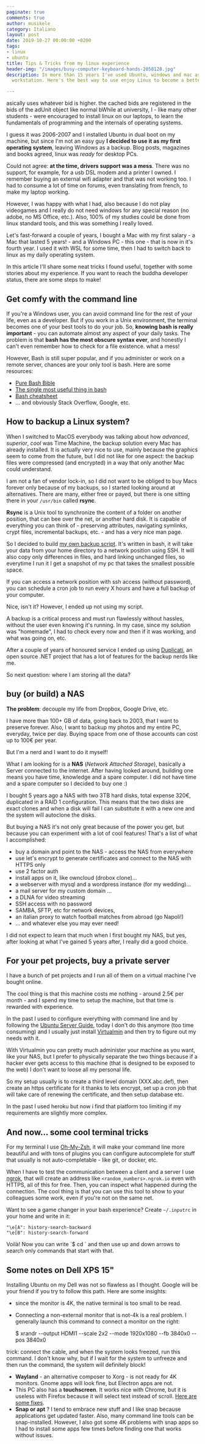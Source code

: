 ```yaml
---
paginate: true
comments: true
author: musikele
category: Italiano
layout: post
date: 2019-10-27 00:00:00 +0200
tags:
- linux
- ubuntu
title: Tips & Tricks from my linux experience
header-img: "/images/busy-computer-keyboard-hands-2058128.jpg"
description: In more than 15 years I've used Ubuntu, windows and mac as my desktop
  workstation. Here's the best way to use enjoy Linux to become a better developer!

---
```

asically uses whatever bid is higher. the cached bids are registered in the bids of the adUnit object like normal bWhile at university, I - like many other students - were encouraged to install linux on our laptops, to learn the fundamentals of programming and the internals of operating systems.

I guess it was 2006-2007 and I installed Ubuntu in dual boot on my machine, but since I'm not an easy guy **I decided to use it as my first operating system**, leaving Windows as a backup. Blog posts, magazines and books agreed, linux was _ready_ for desktop PCs.

Could not agree: **at the time, drivers support was a mess**. There was no support, for example, for a usb DSL modem and a printer I owned. I remember buying an external wifi adapter and that was not working too. I had to consume a lot of time on forums, even translating from french, to make my laptop working.

However, I was happy with what I had, also because I do not play videogames and I really do not need windows for any special reason (no adobe, no MS Office, etc.). Also, 100% of my studies could be done from linux standard tools, and this was something I really loved.

Let's fast-forward a couple of years, I bought a Mac with my first salary - a Mac that lasted 5 years! - and a Windows PC - this one - that is now in it's fourth year. I used it with WSL for some time, then I had to switch back to linux as my daily operating system.

In this article I'll share some neat tricks I found useful, together with some stories about my experience. If you want to reach the buddha developer status, there are some steps to make!

## Get comfy with the command line

If you're a Windows user, you can avoid command line for the rest of your life, even as a developer. But if you work in a Unix environment, the terminal becomes one of your best tools to do your job. So, **knowing bash is really important** - you can automate almost any aspect of your daily tasks. The problem is that **bash has the most obscure syntax ever**, and honestly I can't even remember how to check for a file existence. what a mess!

However, Bash is still super popular, and if you administer or work on a remote server, chances are your only tool is bash. Here are some resources:

* [Pure Bash Bible](https://github.com/dylanaraps/pure-bash-bible)
* [The single most useful thing in bash](https://coderwall.com/p/oqtj8w/the-single-most-useful-thing-in-bash)
* [Bash cheatsheet](https://devhints.io/bash)
* ... and obviously Stack Overflow, Google, etc.

## How to backup a Linux system?

When I switched to MacOS everybody was talking about how _advanced_, _superior_, _cool_ was Time Machine, the backup solution every Mac has already installed. It is actually very nice to use, mainly because the graphics seem to come from the future, but I did not like for one aspect: the backup files were compressed (and encrypted) in a way that only another Mac could understand.

I am not a fan of vendor lock-in, so I did not want to be obliged to buy Macs forever only because of my backups, so I started looking around at alternatives. There are many, either free or payed, but there is one sitting there in your `/usr/bin` called **rsync**.

**Rsync** is a Unix tool to synchronize the content of a folder on another position, that can bee over the net, or another hard disk. It is capable of everything you can think of - preserving attributes, navigating symlinks, crypt files, incremental backups, etc. - and has a very nice man page.

So I decided to build [my own backup script](https://github.com/musikele/backupscript). It's written in bash, it will take your data from your home directory to a network position using SSH. It will also copy only differences in files, and hard linking unchanged files, so everytime I run it I get a snapshot of my pc that takes the smallest possible space.

If you can access a network position with ssh access (without password), you can schedule a cron job to run every X hours and have a full backup of your computer.

Nice, isn't it? However, I ended up not using my script.

A backup is a critical process and must run flawlessly without hassles, without the user even knowing it's running. In my case, since my solution was "homemade", I had to check every now and then if it was working, and what was going on, etc.

After a couple of years of honoured service I ended up using [Duplicati](https://www.duplicati.com/), an open source .NET project that has a lot of features for the backup nerds like me.

So next question: where I am storing all the data?

## buy (or build) a NAS

**The problem**: decouple my life from Dropbox, Google Drive, etc.

I have more than 100+ GB of data, going back to 2003, that I want to preserve forever. Also, I want to backup my photos and my entire PC, everyday, twice per day. Buying space from one of those accounts can cost up to 100€ per year.

But I'm a nerd and I want to do it myself!

What I am looking for is a **NAS** (_Network Attached Storage_), basically a Server connected to the internet. After having looked around, building one means you have time,  knowledge and a spare computer. I did not have time and a spare computer so I decided to buy one :)

I bought 5 years ago a NAS with two 3TB hard disks, total expense 320€, duplicated in a RAID 1 configuration. This means that the two disks are exact clones and when a disk will fail I can substitute it with a new one and the system will autoclone the disks.

But buying a NAS it's not only great because of the power you get, but because you can experiment with a lot of cool features! That's a list of what I accomplished:

* buy a domain and point to the NAS - access the NAS from everywhere
* use let's encrypt to generate certificates and connect to the NAS with HTTPS only
* use 2 factor auth
* install apps on it, like owncloud (drobox clone)...
* a webserver with mysql and a wordpress instance (for my wedding)...
* a mail server for my custom domain ...
* a DLNA for video streaming
* SSH access with no password
* SAMBA, SFTP, etc for network devices,
* an italian proxy to watch football matches from abroad (go Napoli!)
* ... and whatever else you may ever need!

I did not expect to learn that much when I first bought my NAS, but yes, after looking at what I've gained 5 years after, I really did a good choice. 

## For your pet projects, buy a private server 

I have a bunch of pet projects and I run all of them on a virtual machine I've bought online. 

The cool thing is that this machine costs me nothing - around 2.5€ per month - and I spend my time to setup the machine, but that time is rewarded with experience. 

In the past I used to configure everything with command line and by following the [Ubuntu Server Guide](https://help.ubuntu.com/lts/serverguide/), today I don't do this anymore (too time consuming) and I usually just install [Virtualmin](https://www.virtualmin.com/) and then try to figure out my needs with it. 

With Virtualmin you can pretty much administer your machine as you want, like your NAS, but I prefer to physically separate the two things because if a hacker ever gets access to this machine (that is designed to be exposed to the web) I don't want to loose all my personal life. 

So my setup usually is to create a third level domain (XXX.abc.def), then create an https certificate for it thanks to lets encrypt, set up a cron job that will take care of renewing the certificate, and then setup database etc. 

In the past I used heroku but now i find that platform too limiting if my requirements are slightly more complex. 

## And now... some cool terminal tricks 

For my terminal I use [Oh-My-Zsh](https://ohmyz.sh/), it will make your command line more beautiful and with tons of plugins you can configure autocomplete for stuff that usually is not auto-completable - like git, or docker, etc. 

When I have to test the communication between a client and a server I use [ngrok](), that will create an address like `<random_numbers>.ngrok.io` even with HTTPS, all of this for free. Then, you can inspect what happened during the connection. The cool thing is that you can use this tool to show to your colleagues some work, even if you're not on the same net. 

Want to see a game changer in your bash experience? Create `~/.inputrc` in your home and write in it: 

    "\e[A": history-search-backward
    "\e[B": history-search-forward

Voilà! Now you can write \`$ cd \` and then use up and down arrows to search only commands that start with that.

## Some notes on Dell XPS 15" 

Installing Ubuntu on my Dell was not so flawless as I thought. Google will be your friend if you try to follow this path. Here are some insights: 

* since the monitor is 4K, the native terminal is too small to be read. 
* Connecting a non-external monitor that is not-4k is a real problem. I generally launch this command to connect a monitor on the right: 

    $ xrandr --output HDMI1 --scale 2x2 --mode 1920x1080 --fb 3840x0 --pos 3840x0

trick: connect the cable, and when the system looks freezed, run this command. I don't know why, but if I wait for the system to unfreeze and then run the command, the system will definitely block! 

* **Wayland** - an alternative composer to Xorg - is not ready for 4K monitors. Gnome apps will look fine, but Electron apps are not. 
* This PC also has a **touchscreen**. It works nice with Chrome, but it is useless with Firefox because it will select text instead of scroll. [Here are some fixes](https://superuser.com/questions/1151161/enable-touch-scrolling-in-firefox).
* **Snap or apt** ? I tend to embrace new stuff and I like snap because applications get updated faster. Also, many command line tools can be snap-installed. However, I also got some 4K problems with snap apps so I had to install some apps few times before finding one that works without issues. 